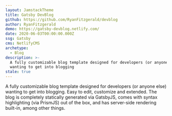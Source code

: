 ```yaml
---
layout: JamstackTheme
title: Gatsby DevBlog
github: https://github.com/RyanFitzgerald/devblog
author: RyanFitzgerald
demo: https://gatsby-devblog.netlify.com/
date: 2020-06-03T00:00:00.000Z
ssg: Gatsby
cms: NetlifyCMS
archetype:
  - Blog
description: >-
  A fully customizable blog template designed for developers (or anyone else)
  wanting to get into blogging
stale: true
---
```


A fully customizable blog template designed for developers (or anyone else) wanting to get into blogging. 
Easy to edit, customize and extended. The blog is completely statically generated via GatsbyJS, comes with syntax highlighting (via PrismJS) out of the box, and has server-side rendering built-in, among other things.
